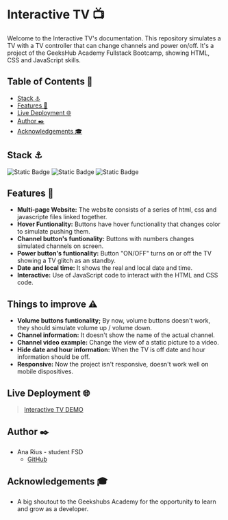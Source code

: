 # Interactive TV 📺
Welcome to the Interactive TV's documentation. This repository simulates a TV with a TV controller that can change channels and power on/off. It's a project of the GeeksHub Academy Fullstack Bootcamp, showing HTML, CSS and JavaScript skills.


## Table of Contents 📂
* <a href="#stack-⚓">Stack ⚓</a>
* <a href="#features-👾">Features 👾</a>
* <a href="#live-deployment-🌐">Live Deployment 🌐</a>
* <a href="#author-✒️">Author ✒️</a>
* <a href="#acknowledgements-🎓">Acknowledgements 🎓</a>


## Stack ⚓
![Static Badge](https://img.shields.io/badge/HTML5-orange?style=flat-square)
![Static Badge](https://img.shields.io/badge/CSS3-blue?style=flat-square)
![Static Badge](https://img.shields.io/badge/javascript-yellow)


## Features 👾
- **Multi-page Website:** The website consists of a series of html, css and javascripte files linked together.
- **Hover Funtionality:** Buttons have hover functionality that changes color to simulate pushing them.
- **Channel button's funtionality:** Buttons with numbers changes simulated channels on screen.
- **Power button's funtionality:** Button "ON/OFF" turns on or off the TV showing a TV glitch as an standby.
- **Date and local time:** It shows the real and local date and time.
- **Interactive:** Use of JavaScript code to interact with the HTML and CSS code.

## Things to improve ⚠️
- **Volume buttons funtionality;** By now, volume buttons doesn't work, they should simulate volume up / volume down.
- **Channel information:** It doesn't show the name of the actual channel.
- **Channel video example:** Change the view of a static picture to a video.
- **Hide date and hour information:** When the TV is off date and hour information should be off.
- **Responsive:** Now the project isn't responsive, doesn't work well on mobile dispositives.

## Live Deployment 🌐
> [Interactive TV DEMO](https://ariusvi.github.io/TVinteractiva/)

## Author ✒️
* Ana Rius - student FSD
    * [GitHub](https://github.com/ariusvi)

## Acknowledgements 🎓
* A big shoutout to the Geekshubs Academy for the opportunity to learn and grow as a developer.



